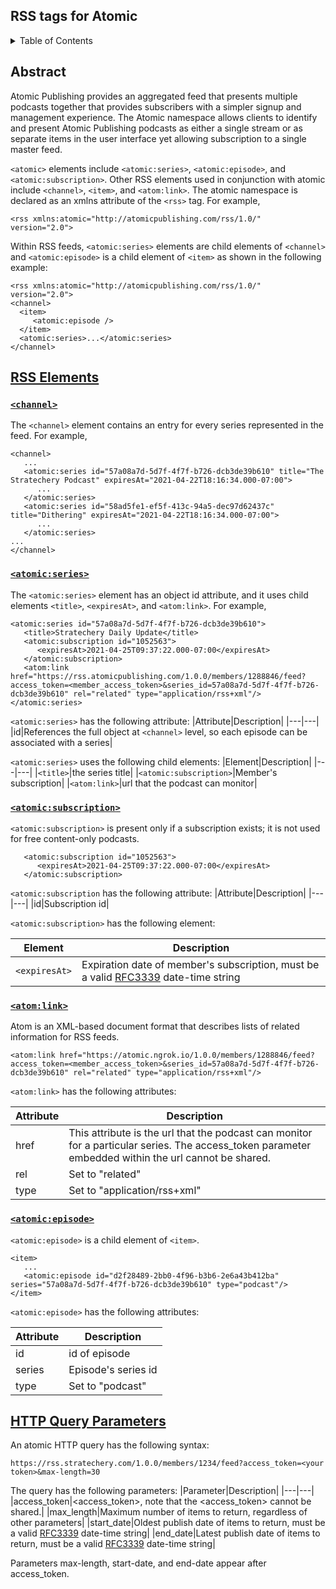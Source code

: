 RSS tags for Atomic
---
<details>
<summary>Table of Contents</summary>

* [RSS Elements](https://github.com/AtomicPublishing/atomic-rss#rss-elements)
* * [\<channel\>](https://github.com/AtomicPublishing/atomic-rss#channel)
* * [\<atomic:series\>](https://github.com/AtomicPublishing/atomic-rss#atomicSeries)
* * [\<atomic:subscription\>](https://github.com/AtomicPublishing/atomic-rss#atomicSubscription)
* * [\<atom:link\>](https://github.com/AtomicPublishing/atomic-rss#atomLink)
* * [\<atomic:episode\>](https://github.com/AtomicPublishing/atomic-rss#atomicEpisode)
* [HTTP Query Parameters](https://github.com/AtomicPublishing/atomic-rss#http-query-parameters)
</details>

Abstract
---

Atomic Publishing provides an aggregated feed that presents multiple podcasts together that provides subscribers with a simpler signup and management experience. The Atomic namespace allows clients to identify and present Atomic Publishing podcasts as either a single stream or as separate items in the user interface yet allowing subscription to a single master feed. 

`<atomic>` elements include `<atomic:series>`, `<atomic:episode>`, and `<atomic:subscription>`. Other RSS elements used in conjunction with atomic include `<channel>`, `<item>`, and `<atom:link>`. The atomic namespace is declared as an xmlns attribute of the `<rss>` tag. For example,

```
<rss xmlns:atomic="http://atomicpublishing.com/rss/1.0/" version="2.0">
```

Within RSS feeds, `<atomic:series>` elements are child elements of `<channel>` and `<atomic:episode>` is a child element of `<item>` as shown in the following example:

```
<rss xmlns:atomic="http://atomicpublishing.com/rss/1.0/" version="2.0"> 
<channel>
  <item>
     <atomic:episode />
  </item>
  <atomic:series>...</atomic:series>
</channel>
```

[RSS Elements](#rss-elements)
---
### [`<channel>`](#channel)

The `<channel>` element contains an entry for every series represented in the feed. For example,

```
<channel>
   ...
   <atomic:series id="57a08a7d-5d7f-4f7f-b726-dcb3de39b610" title="The Stratechery Podcast" expiresAt="2021-04-22T18:16:34.000-07:00">
      ...
   </atomic:series>
   <atomic:series id="58ad5fe1-ef5f-413c-94a5-dec97d62437c" title="Dithering" expiresAt="2021-04-22T18:16:34.000-07:00">
      ...
   </atomic:series>
...
</channel>
```

### [`<atomic:series>`](#atomicSeries)

The `<atomic:series>` element has an object id attribute, and it uses child elements `<title>`, `<expiresAt>`, and `<atom:link>`. For example,

```
<atomic:series id="57a08a7d-5d7f-4f7f-b726-dcb3de39b610">
   <title>Stratechery Daily Update</title>
   <atomic:subscription id="1052563">
      <expiresAt>2021-04-25T09:37:22.000-07:00</expiresAt>
   </atomic:subscription>
   <atom:link href="https://rss.atomicpublishing.com/1.0.0/members/1288846/feed?access_token=<member_access_token>&series_id=57a08a7d-5d7f-4f7f-b726-dcb3de39b610" rel="related" type="application/rss+xml"/>
</atomic:series>
```

`<atomic:series>` has the following attribute:
|Attribute|Description|
|---|---|
|id|References the full object at `<channel>` level, so each episode can be associated with a series|

`<atomic:series>` uses the following child elements:
|Element|Description|
|---|---|
|`<title>`|the series title|
|`<atomic:subscription>`|Member's subscription|
|`<atom:link>`|url that the podcast can monitor|

### [`<atomic:subscription>`](#atomicSubscription)
`<atomic:subscription>` is present only if a subscription exists; it is not used for free content-only podcasts.
```
   <atomic:subscription id="1052563">
      <expiresAt>2021-04-25T09:37:22.000-07:00</expiresAt>
   </atomic:subscription>
```

`<atomic:subscription` has the following attribute:
|Attribute|Description|
|---|---|
|id|Subscription id|

`<atomic:subscription>` has the following element:

|Element|Description|
|---|---|
|`<expiresAt>`|Expiration date of member's subscription, must be a valid [RFC3339](https://tools.ietf.org/html/rfc3339) date-time string|

### [`<atom:link>`](#atomLink)
Atom is an XML-based document format that describes lists of related information for RSS feeds.

```
<atom:link href="https://atomic.ngrok.io/1.0.0/members/1288846/feed?access_token=<member_access_token>&series_id=57a08a7d-5d7f-4f7f-b726-dcb3de39b610" rel="related" type="application/rss+xml"/>
```

`<atom:link>` has the following attributes:

|Attribute|Description|
|---|---|
|href|This attribute is the url that the podcast can monitor for a particular series. The access_token parameter embedded within the url cannot be shared.|
|rel|Set to "related"|
|type|Set to "application/rss+xml"|


### [`<atomic:episode>`](#atomicEpisode)

`<atomic:episode>` is a child element of `<item>`.

```
<item>
   ...
   <atomic:episode id="d2f28489-2bb0-4f96-b3b6-2e6a43b412ba" series="57a08a7d-5d7f-4f7f-b726-dcb3de39b610" type="podcast"/>
</item>
```

`<atomic:episode>` has the following attributes:

|Attribute|Description|
|---|---|
|id|id of episode|
|series|Episode's series id|
|type|Set to "podcast"|

[HTTP Query Parameters](#http-query-parameters)
---
An atomic HTTP query has the following syntax:
```
https://rss.stratechery.com/1.0.0/members/1234/feed?access_token=<your token>&max-length=30
```
The query has the following parameters:
|Parameter|Description|
|---|---|
|access_token|<access_token>, note that the <access_token> cannot be shared.|
|max_length|Maximum number of items to return, regardless of other parameters|
|start_date|Oldest publish date of items to return, must be a valid [RFC3339](https://tools.ietf.org/html/rfc3339) date-time string|
|end_date|Latest publish date of items to return, must be a valid [RFC3339](https://tools.ietf.org/html/rfc3339) date-time string|

Parameters max-length, start-date, and end-date appear after access_token.


